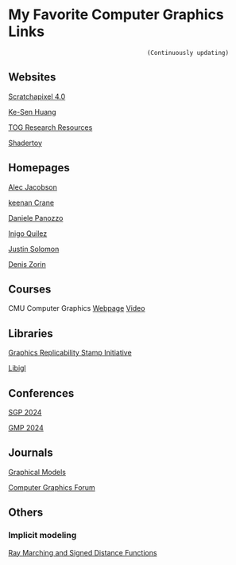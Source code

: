 # My Favorite Computer Graphics Links 
                                           (Continuously updating)


## Websites
[Scratchapixel 4.0](https://www.scratchapixel.com/index.html) 

[Ke-Sen Huang](https://kesen.realtimerendering.com/) 

[TOG Research Resources](https://dl.acm.org/journal/tog/bib-look) 

[Shadertoy](https://www.shadertoy.com/)

## Homepages
[Alec Jacobson](https://www.cs.toronto.edu/~jacobson/) 

[keenan Crane](https://www.cs.cmu.edu/~kmcrane/) 

[Daniele Panozzo](https://cims.nyu.edu/gcl/daniele.html) 

[Inigo Quilez ](https://iquilezles.org/) 

[Justin Solomon](https://people.csail.mit.edu/jsolomon/) 

[Denis Zorin](https://cims.nyu.edu/gcl/denis.html)

## Courses

CMU Computer Graphics [Webpage](http://15462.courses.cs.cmu.edu/fall2020/) [Video](https://www.bilibili.com/video/BV1Pf4y1E7GJ/?spm_id_from=333.337.search-card.all.click&vd_source=cf76d793a0406a305f4f4337b7df3ca6)

## Libraries
[Graphics Replicability Stamp Initiative](https://www.replicabilitystamp.org/)

[Libigl](https://libigl.github.io/)

## Conferences

[SGP 2024](https://sgp2024.github.io/program/#graduate-school) 

[GMP 2024](https://irc.cs.sdu.edu.cn/gmp2024/index.html#/)

##  Journals

[Graphical Models](https://www.sciencedirect.com/journal/graphical-models)

[Computer Graphics Forum](https://onlinelibrary.wiley.com/journal/14678659)

## Others

### Implicit modeling

[Ray Marching and Signed Distance Functions](https://github.com/CedricGuillemet/SDF)
